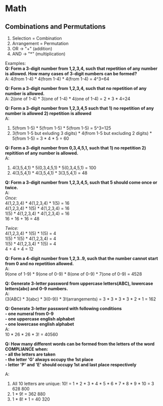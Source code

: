 # Math
## Combinations and Permutations
1. Selection = Combination
2. Arrangement = Permutation
3. OR -> "+" (addition)
4. AND -> "*" (multiplication)

Examples:<br>
**Q: Form a 3-digit number from 1,2,3,4, such that repetition of any number is allowed. How many cases of 3-digit numbers can be formed?<br>**
A: 4(from 1-4) * 4(from 1-4) * 4(from 1-4) = 4^3=64

**Q: Form a 3-digit number from 1,2,3,4, such that no repetition of any number is allowed.<br>**
A: 2(one of 1-4) * 3(one of 1-4) * 4(one of 1-4) = 2 * 3 * 4=24

**Q: Form a 3-digit number from 1,2,3,4,5 such that 1) no repetition of any number is allowed 2) repetition is allowed<br>**
A:
1) 5(from 1-5) * 5(from 1-5) * 5(from 1-5) = 5^3=125
2) 3(from 1-5 but exluding 3 digits) * 4(from 1-5 but excluding 2 digits) * 5(from 1-5) = 3 * 4 * 5 = 60

**Q: Form a 3-digit number from 0,3,4,5,1, such that 1) no repetition 2) repitition of any number is allowed.<br>**
A:
1. 4(3,5,4,1) * 5(0,3,4,5,1) * 5(0,3,4,5,1) = 100
2. 4(3,5,4,1) * 4(3,5,4,1) * 3(3,5,4,1) = 48

**Q: Form a 3-digit number from 1,2,3,4,5, such that 5 should come once or twice.<br>**
A:<br>
*Once:<br>*
4(1,2,3,4) * 4(1,2,3,4) * 1(5) = 16<br>
4(1,2,3,4) * 1(5) * 4(1,2,3,4) = 16<br>
1(5) * 4(1,2,3,4) * 4(1,2,3,4) = 16<br>
16 + 16 + 16 = 48

*Twice:<br>*
4(1,2,3,4) * 1(5) * 1(5) = 4<br>
1(5) * 1(5) * 4(1,2,3,4) = 4<br>
1(5) * 4(1,2,3,4) * 1(5) = 4<br>
4 + 4 + 4 = 12

**Q: Form a 4-digit number from 1,2,3..9, such that the number cannot start from 0 and no repetition allowed.<br>**
A:<br>
9(one of 1-9) * 9(one of 0-9) * 8(one of 0-9) * 7(one of 0-9) = 4528

**Q: Generate 3-letter password from uppercase letters(ABC), lowercase letters(abc) and 0-9 numbers.<br>**
A:<br>
(3(ABC) * 3(abc) * 3(0-9)) * 3!(arrangements) = 3 * 3 * 3 * 3 * 2 * 1 = 162

**Q: Generate 3-letter password with following conditions<br>**
**- one numeral from 0-9**<br>
**- one uppercase english alphabet**<br>
**- one lowercase english alphabet**<br>
A:<br>
10 * 26 * 26 * 3! = 40560

**Q: How many different words can be formed from the letters of the word COMPLIANCE when:<br>**
**- all the letters are taken**<br>
**- the letter 'G' always occupy the 1st place**<br>
**- letter 'P' and 'E' should occupy 1st and last place respectively**<br>

A:<br>
1) All 10 letters are unique: 10! = 1 * 2 * 3 * 4 * 5 * 6 * 7 * 8 * 9 * 10 = 3 628 800
2) 1 * 9! = 362 880
3) 1 * 8! * 1 = 40 320



